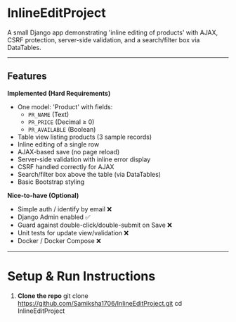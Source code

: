 # InlineEditProject


A small Django app demonstrating 'inline editing of products' with AJAX, CSRF protection, server-side validation, and a search/filter box via DataTables.

---

## Features

**Implemented (Hard Requirements)**

- One model: 'Product' with fields:
  - `PR_NAME` (Text)
  - `PR_PRICE` (Decimal ≥ 0)
  - `PR_AVAILABLE` (Boolean)
- Table view listing products (3 sample records)
- Inline editing of a single row
- AJAX-based save (no page reload)
- Server-side validation with inline error display
- CSRF handled correctly for AJAX
- Search/filter box above the table (via DataTables)
- Basic Bootstrap styling

**Nice-to-have (Optional)**

- Simple auth / identify by email  ❌ 
- Django Admin enabled  ✅ 
- Guard against double-click/double-submit on Save ❌
- Unit tests for update view/validation  ❌ 
- Docker / Docker Compose  ❌ 

---

# Setup & Run Instructions

1. **Clone the repo**
  git clone https://github.com/Samiksha1706/InlineEditProject.git 
  cd InlineEditProject

  